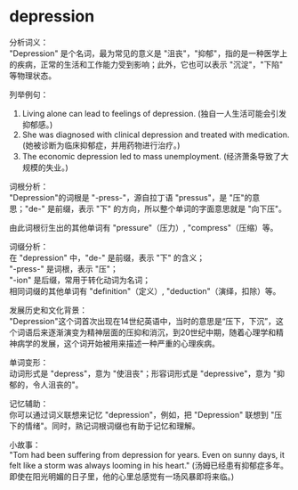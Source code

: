 # depression

分析词义：  
"Depression" 是个名词，最为常见的意义是 "沮丧"，"抑郁"，指的是一种医学上的疾病，正常的生活和工作能力受到影响；此外，它也可以表示 "沉淀"，"下陷" 等物理状态。

  

列举例句：

  

1.  Living alone can lead to feelings of depression. (独自一人生活可能会引发抑郁感。)
2.  She was diagnosed with clinical depression and treated with medication. (她被诊断为临床抑郁症，并用药物进行治疗。)
3.  The economic depression led to mass unemployment. (经济萧条导致了大规模的失业。)

  

词根分析：  
"Depression"的词根是 "-press-"，源自拉丁语 "pressus"，是 "压"的意思；"de-" 是前缀，表示 "下" 的方向，所以整个单词的字面意思就是 "向下压"。

  

由此词根衍生出的其他单词有 "pressure"（压力）, "compress"（压缩）等。

  

词缀分析：  
在 "depression" 中，"de-" 是前缀，表示 "下" 的含义；  
"-press-" 是词根，表示 "压"；  
"-ion" 是后缀，常用于转化动词为名词；  
相同词缀的其他单词有 "definition"（定义）, "deduction"（演绎，扣除）等。

  

发展历史和文化背景：  
"Depression"这个词首次出现在14世纪英语中，当时的意思是“压下，下沉”，这个词语后来逐渐演变为精神层面的压抑和消沉，到20世纪中期，随着心理学和精神病学的发展，这个词开始被用来描述一种严重的心理疾病。

  

单词变形：  
动词形式是 "depress"，意为 "使沮丧"；形容词形式是 "depressive"，意为 "抑郁的，令人沮丧的"。

  

记忆辅助：  
你可以通过词义联想来记忆 "depression"，例如，把 "Depression" 联想到 "压下的情绪"。同时，熟记词根词缀也有助于记忆和理解。

  

小故事：  
"Tom had been suffering from depression for years. Even on sunny days, it felt like a storm was always looming in his heart." (汤姆已经患有抑郁症多年。即使在阳光明媚的日子里，他的心里总感觉有一场风暴即将来临。)
